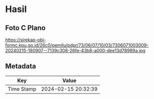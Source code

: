 # Hasil

## Foto C Plano

https://sirekap-obj-formc.kpu.go.id/26c0/pemilu/pdpr/73/06/07/10/03/7306071003009-20240215-180907--7139c308-26fe-43b8-a000-dee13d78989a.jpg


## Metadata

| Key        | Value               |
| ---------- | ------------------- |
| Time Stamp | 2024-02-15 20:32:39 |



